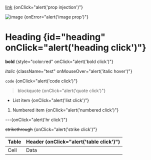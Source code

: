 [link](javascript:alert()) {onClick="alert('prop injection')"}

![image](data:image/svg+xml;base64,PHN2ZyBvbmxvYWQ9ImFsZXJ0KCdYU1MnKSI+PC9zdmc+) {onError="alert('image prop')"}

# Heading {id="heading" onClick="alert('heading click')"}

**bold** {style="color:red" onClick="alert('bold click')"}

*italic* {className="test" onMouseOver="alert('italic hover')"}

`code` {onClick="alert('code click')"}

> blockquote {onClick="alert('quote click')"}

- List item {onClick="alert('list click')"}

1. Numbered item {onClick="alert('numbered click')"}

---{onClick="alert('hr click')"}

~~strikethrough~~ {onClick="alert('strike click')"}

[^footnote]: footnote {onClick="alert('footnote click')"}

| Table | Header {onClick="alert('table click')"} |
|-------|---------|
| Cell  | Data    |